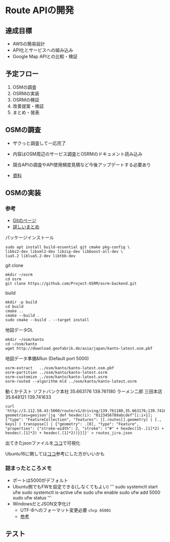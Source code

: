 # Route APIの開発

## 達成目標
- AWSの簡易設計
- API化とサービスへの組み込み
- Google Map APIとの比較・検証

## 予定フロー
1. OSMの調査
1. OSRMの実装
1. OSRMの検証
1. 改善提案・検証
1. まとめ・発表

## OSMの調査
- ザクっと調査して一応完了
- 内容はOSM周辺のサービス調査とOSRMのドキュメント読み込み
- 競合APIの調査やAPI使用頻度見積など今後アップデートする必要あり

- [資料](https://docs.google.com/presentation/d/1pzrAYqSIeWX3as0jGGMnKuD_irQcHfbkumQ2E5qgwD4/edit#slide=id.g783aacf507_0_414)

## OSMの実装
### 参考
- [Gitのページ]()
- [詳しいまとめ]()

パッケージインストール
```
sudo apt install build-essential git cmake pkg-config \
libbz2-dev libxml2-dev libzip-dev libboost-all-dev \
lua5.2 liblua5.2-dev libtbb-dev
```
git clone
```
mkdir ~/osrm
cd osrm
git clone https://github.com/Project-OSRM/osrm-backend.git
```
build
```
mkdir -p build
cd build
cmake ..
cmake --build .
sudo cmake --build . --target install
```
地図データDL
```
mkdir ~/osm/kanto
cd ~/osm/kanto
wget http://download.geofabrik.de/asia/japan/kanto-latest.osm.pbf
```
地図データ準備&Run (Default port 5000)
```
osrm-extract   ../osm/kanto/kanto-latest.osm.pbf
osrm-partition ../osm/kanto/kanto-latest.osrm
osrm-customize ../osm/kanto/kanto-latest.osrm
osrm-routed --algorithm mld ../osm/kanto/kanto-latest.osrm
```

動くかテスト
ソフトバンク本社 35.663176 139.761180
ラーメン二郎 三田本店 35.648121 139.741633
```
curl 'http://3.112.58.43:5000/route/v1/driving/139.761180,35.663176;139.741633,35.648121?geometries=geojson'|jq 'def hexdec(i): "0123456789abcdef"[i:i+1]; {"type": "FeatureCollection", "features": [[.routes[].geometry] | [., keys] | transpose[] | {"geometry": .[0], "type": "Feature", "properties": {"stroke-width": 2, "stroke": ("#" + hexdec(15-.[1]*2) + hexdec(.[1]*2) + hexdec(.[1]*2))}}]}' > routes_jiro.json
```

出てきたjsonファイルを[ココ](http://geojson.io/)で可視化

Ubuntu16に関しては[ココ](https://paris-fire-brigade.github.io/data-challenge/post/2019/06/13/06-set-up-an-osrm-server-on-ubuntu.html)参考にした方がいいかも

### 詰まったところメモ
- ポートは5000がデフォルト
- Ubuntu側でもFWを設定できる(しなくてもよい)
'''
sudo systemctl start ufw
sudo systemctl is-active ufw
sudo ufw enable
sudo ufw add 5000
sudo ufw status
'''
- WindowsだとJSON文字化け
    - UTF-8へのフォーマット変更必要 `chcp 65001`
    - [参考](https://qiita.com/yamachan360/items/8c928738289cd518eec8)

## テスト

